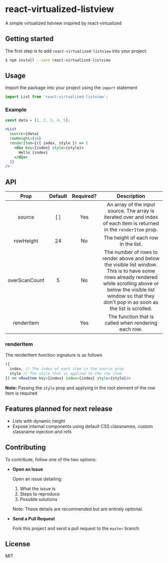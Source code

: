 # react-virtualized-listview
A simple virtualized listview inspired by react-virtualized

## Getting started
The first step is to add `react-virtualized-listview` into your project.

```sh
$ npm install --save react-virtualized-listview
```

## Usage
Import the package into your project using the `import` statement
```js
import List from 'react-virtualized-listview';
```

### Example
```jsx
const data = [1, 2, 3, 4, 5];

<List
  source={data}
  rowHeight={40}
  renderItem={({ index, style }) => (
    <div key={index} style={style}>
      Hello {index}
    </div>
  )}
/>
```

## API
|      Prop     | Default | Required? |                                                                                                             Description                                                                                                            |
|:-------------:|:-------:|:---------:|:----------------------------------------------------------------------------------------------------------------------------------------------------------------------------------------------------------------------------------:|
| source        |   [ ]   |    Yes    | An array of the input source. The array is iterated over and index of each item is returned in the `renderItem` prop.                                                                                                              |
| rowHeight     |    24   |     No    | The height of each row in the list.                                                                                                                                                                                                |
| overScanCount |    5    |     No    | The number of rows to render above and below the visible list window. This is to have some rows already rendered while scrolling above or below the visible list window so that they don't pop in as soon as the list is scrolled. |
| renderItem    |         |    Yes    | The function that is called when rendering each row.|

### renderItem
The renderItem function signature is as follows
```jsx
({
  index, // The index of each item in the source prop
  style // The style that is applied to the row item
}) => <RowItem key={index} index={index} style={style}/>
```
**Note:** Passing the `style` prop and applying in the root element of the row item is required

## Features planned for next release
- Lists with dynamic height
- Expose internal components using default CSS classnames, custom classname injection and refs

## Contributing
To contribute, follow one of the two options:

- **Open an Issue**

  Open an issue detailing:
  1. What the issue is
  2. Steps to reproduce
  3. Possible solutions

  Note: These details are recommended but are entirely optional.

- **Send a Pull Request**

  Fork this project and send a pull request to the `master` branch.

## License
MIT
